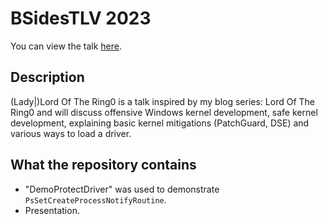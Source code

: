 # BSidesTLV 2023

You can view the talk [here](https://www.youtube.com/watch?app=desktop&v=CVJmGfElqw0&list=PLkNlAwTF5yEuFqzHOirH6xxYsnqBNlNfY&index=15).

## Description

(Lady|)Lord Of The Ring0 is a talk inspired by my blog series: Lord Of The Ring0 and will discuss offensive Windows kernel development, safe kernel development, explaining basic kernel mitigations (PatchGuard, DSE) and various ways to load a driver.

## What the repository contains

- "DemoProtectDriver" was used to demonstrate `PsSetCreateProcessNotifyRoutine`.
- Presentation.
